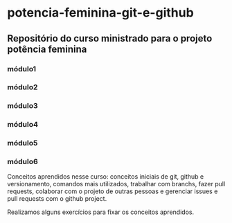 # potencia-feminina-git-e-github

## Repositório do curso ministrado para o projeto potência feminina

### módulo1
### módulo2
### módulo3
### módulo4
### módulo5
### módulo6


Conceitos aprendidos nesse curso: conceitos iniciais de git, github e versionamento, comandos mais utilizados, trabalhar com branchs, fazer pull requests, colaborar com o projeto de outras pessoas e gerenciar issues e pull requests com o github project.

Realizamos alguns exercícios para fixar os conceitos aprendidos.